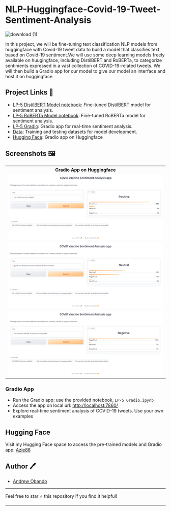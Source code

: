 # NLP-Huggingface-Covid-19-Tweet-Sentiment-Analysis

![download (1)](https://github.com/Azie88/NLP-Huggingface-Covid-19-Tweet-Sentiment-Analysis/assets/101363399/675a3f49-6086-4a5e-bf4d-a7a8007a4282)

In this project, we will be fine-tuning text classification NLP models from huggingface with Covid-19 tweet data to build a model that classifies text based on Covid-19 sentiment.We will use some deep learning models freely available on huugingface, including DistilBERT and RoBERTa, to categorize sentiments expressed in a vast collection of COVID-19-related tweets. We will then build a Gradio app for our model to give our model an interface and host it on huggingface

## Project Links 📑

- [LP-5 DistilBERT Model notebook](https://github.com/Azie88/NLP-Huggingface-Covid-19-Tweet-Sentiment-Analysis/blob/main/dev/Tweet%20Sentiment%20Analysis%20BERT.ipynb): Fine-tuned DistilBERT model for sentiment analysis.
- [LP-5 RoBERTa Model notebook](https://github.com/Azie88/NLP-Huggingface-Covid-19-Tweet-Sentiment-Analysis/blob/main/dev/Tweet%20Sentiment%20Analysis%20Roberta.ipynb): Fine-tuned RoBERTa model for sentiment analysis.
- [LP-5 Gradio](https://github.com/Azie88/NLP-Huggingface-Covid-19-Tweet-Sentiment-Analysis/blob/main/src/Gradio_Roberta.ipynb): Gradio app for real-time sentiment analysis.
- [Data](https://github.com/Azie88/NLP-Huggingface-Covid-19-Tweet-Sentiment-Analysis/tree/main/Dataset): Training and testing datasets for model development.
- [Hugging Face](https://huggingface.co/spaces/Azie88/sentiment_analysis_gradio): Gradio app on Huggingface

## Screenshots 🖼️

<table>
    <tr>
        <th> Gradio App on Huggingface </th>
    </tr>
    <tr>
        <td><img src="Screenshots\Positive Sentiment.png"/></td>
    </tr>
    <tr>
        <td><img src="Screenshots\Neutral Sentiment.png"/></td>
    </tr>
    <tr>
        <td><img src="Screenshots\Negative Sentiment.png"/></td>
    </tr>
</table>

### Gradio App

- Run the Gradio app: use the provided notebook, `LP-5 Gradio.ipynb`
- Access the app on local url: [http://localhost:7860/](http://localhost:7860/)
- Explore real-time sentiment analysis of COVID-19 tweets. Use your own examples

## Hugging Face

Visit my Hugging Face space to access the pre-trained models and Gradio app: [Azie88](https://huggingface.co/Azie88)

## Author 🖊️

- [Andrew Obando](https://www.linkedin.com/in/andrewobando/)

---

Feel free to star ⭐ this repository if you find it helpful!

---
